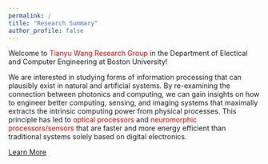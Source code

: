 ```yaml
---
permalink: /
title: "Research Summary"
author_profile: false
---
```


Welcome to <span style="color: #cc0000;">Tianyu Wang Research Group</span> in the Department of Electical and Computer Engineering at Boston University!

We are interested in studying forms of information processing that can plausibly exist in natural and artificial systems. By re-examining the connection between photonics and computing, we can gain insights on how to engineer better computing, sensing, and imaging systems that maximally extracts the intrinsic computing power from physical processes. This principle has led to <span style="color: #cc0000;">optical processors</span> and <span style="color: #cc0000;">neuromorphic processors/sensors</span> that are faster and more energy efficient than traditional systems solely based on digital electronics. 

<a href="https://tyw-lab.github.io/research/" class="btn">Learn More</a>